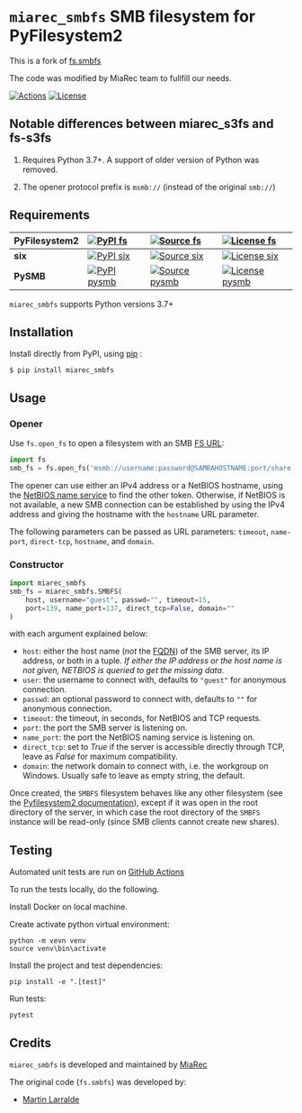 # `miarec_smbfs` SMB filesystem for PyFilesystem2

This is a fork of [fs.smbfs](https://github.com/althonos/fs.smbfs)

The code was modified by MiaRec team to fullfill our needs.

[![Actions](https://img.shields.io/github/actions/workflow/status/miarec/miarec_smbfs/test.yml?branch=master&logo=github&style=flat-square&maxAge=300)](https://github.com/miarec/miarec_smbfs/actions)
[![License](https://img.shields.io/pypi/l/fs.smbfs.svg?style=flat-square&maxAge=300)](https://choosealicense.com/licenses/mit/)

## Notable differences between miarec_s3fs and fs-s3fs

1. Requires Python 3.7+. A support of older version of Python was removed.

2. The opener protocol prefix is `msmb://` (instead of the original `smb://`)


## Requirements

| **PyFilesystem2** | [![PyPI fs](https://img.shields.io/pypi/v/fs.svg?maxAge=300&style=flat-square)](https://pypi.python.org/pypi/fs) | [![Source fs](https://img.shields.io/badge/source-GitHub-303030.svg?maxAge=36000&style=flat-square)](https://github.com/PyFilesystem/pyfilesystem2) | [![License fs](https://img.shields.io/pypi/l/fs.svg?maxAge=36000&style=flat-square)](https://choosealicense.com/licenses/mit/) |
|:-|:-|:-|:-|
| **six** | [![PyPI six](https://img.shields.io/pypi/v/six.svg?maxAge=300&style=flat-square)](https://pypi.python.org/pypi/six) | [![Source six]( https://img.shields.io/badge/source-GitHub-303030.svg?maxAge=36000&style=flat-square )]( https://github.com/benjaminp/six) | [![License six](https://img.shields.io/pypi/l/six.svg?maxAge=36000&style=flat-square)](https://choosealicense.com/licenses/mit/) |
| **PySMB** | [![PyPI pysmb](https://img.shields.io/pypi/v/pysmb.svg?maxAge=300&style=flat-square)](https://pypi.python.org/pypi/pysmb) | [![Source pysmb]( https://img.shields.io/badge/source-GitHub-303030.svg?maxAge=36000&style=flat-square )]( https://github.com/miketeo/pysmb) | [![License pysmb](https://img.shields.io/pypi/l/pysmb.svg?maxAge=36000&style=flat-square)](https://choosealicense.com/licenses/zlib/) |

`miarec_smbfs` supports Python versions 3.7+ 

## Installation

Install directly from PyPI, using [pip](https://pip.pypa.io/) :

```console
$ pip install miarec_smbfs
```

## Usage

### Opener

Use `fs.open_fs` to open a filesystem with an SMB [FS
URL](https://pyfilesystem2.readthedocs.io/en/latest/openers.html):

```python
import fs
smb_fs = fs.open_fs('msmb://username:password@SAMBAHOSTNAME:port/share')
```

The opener can use either an IPv4 address or a NetBIOS hostname, using the
[NetBIOS name service](https://en.wikipedia.org/wiki/NetBIOS#Name_service) to
find the other token. Otherwise, if NetBIOS is not available, a new SMB
connection can be established by using the IPv4 address and giving the
hostname with the `hostname` URL parameter.

The following parameters can be passed as URL parameters: `timeout`,
`name-port`, `direct-tcp`, `hostname`, and `domain`.


### Constructor

```python
import miarec_smbfs
smb_fs = miarec_smbfs.SMBFS(
    host, username="guest", passwd="", timeout=15,
    port=139, name_port=137, direct_tcp=False, domain=""
)
```

with each argument explained below:

- `host`: either the host name (*not* the [FQDN](https://en.wikipedia.org/wiki/Fully_qualified_domain_name))
  of the SMB server, its IP address, or both in a tuple.
  *If either the IP address or the host name is not given, NETBIOS is queried to get the missing data.*
- `user`: the username to connect with, defaults to `"guest"` for anonymous
  connection.
- `passwd`: an optional password to connect with, defaults to `""` for
  anonymous connection.
- `timeout`: the timeout, in seconds, for NetBIOS and TCP requests.
- `port`: the port the SMB server is listening on.
- `name_port`: the port the NetBIOS naming service is listening on.
- `direct_tcp`: set to *True* if the server is accessible directly
  through TCP, leave as *False* for maximum compatibility.
- `domain`: the network domain to connect with, i.e. the workgroup on
  Windows. Usually safe to leave as empty string, the default.

Once created, the `SMBFS` filesystem behaves like any other filesystem
(see the [Pyfilesystem2 documentation](https://pyfilesystem2.readthedocs.io)),
except if it was open in the root directory of the server, in which case the
root directory of the `SMBFS` instance will be read-only (since SMB clients
cannot create new shares).

## Testing

Automated unit tests are run on [GitHub Actions](https://github.com/miarec/miarec_smbfs/actions)

To run the tests locally, do the following.

Install Docker on local machine.

Create activate python virtual environment:

    python -m vevn venv
    source venv\bin\activate

Install the project and test dependencies:

    pip install -e ".[test]"

Run tests:

    pytest

## Credits

`miarec_smbfs` is developed and maintained by [MiaRec](https://www.miarec.com)

The original code (`fs.smbfs`) was developed by:
- [Martin Larralde](https://github.com/althonos)


